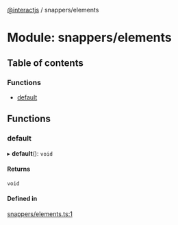 [@interactjs](../README.md) / snappers/elements

# Module: snappers/elements

## Table of contents

### Functions

- [default](snappers_elements.md#default)

## Functions

### default

▸ **default**(): `void`

#### Returns

`void`

#### Defined in

[snappers/elements.ts:1](https://github.com/Mu-L/interact.js/blob/d3d47461/packages/@interactjs/snappers/elements.ts#L1)
